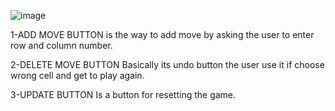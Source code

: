 ![image](https://github.com/AhmadElbaathy/TicTacToeGUI/assets/154920091/f3ffdf71-fde9-4945-8e17-05fc0aae077b)

1-ADD MOVE BUTTON 
is the way to add move by asking the user to enter row and column number.

2-DELETE MOVE BUTTON
Basically its undo button the user use it if choose wrong cell and get to play again.

3-UPDATE BUTTON
Is a button for resetting the game.

